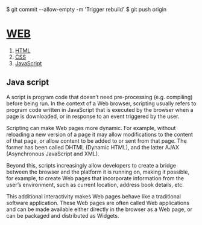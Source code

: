 $ git commit --allow-empty -m 'Trigger rebuild'
$ git push origin
<!doctype html>
<html>
<head>
  <title>WEB1 - Javascript</title>
<meta charset="utf-8">
</head>
<body>
  <h1><a href="index.html">WEB</a></h1>
<ol>
  <li><a href="1.html">HTML</a></li>
  <li><a href="2.html">CSS</a></li>
  <li><a href="3.html">JavaScript</a></li>
</ol>
<h2>Java script</h2>
<p>A script is program code that doesn’t need pre-processing (e.g. compiling) before being run. In the context of a Web browser, scripting usually refers to program code written in JavaScript that is executed by the browser when a page is downloaded, or in response to an event triggered by the user.</p>

<p>Scripting can make Web pages more dynamic. For example, without reloading a new version of a page it may allow modifications to the content of that page, or allow content to be added to or sent from that page. The former has been called DHTML (Dynamic HTML), and the latter AJAX (Asynchronous JavaScript and XML).</p>

<p>Beyond this, scripts increasingly allow developers to create a bridge between the browser and the platform it is running on, making it possible, for example, to create Web pages that incorporate information from the user’s environment, such as current location, address book details, etc.</p>

<p>This additional interactivity makes Web pages behave like a traditional software application. These Web pages are often called Web applications and can be made available either directly in the browser as a Web page, or can be packaged and distributed as Widgets.</p>
</body>
</html>
